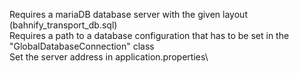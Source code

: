 Requires a mariaDB database server with the given layout (bahnify_transport_db.sql)\
Requires a path to a database configuration that has to be set in the "GlobalDatabaseConnection" class\
Set the server address in application.properties\
